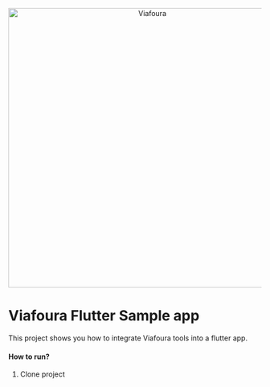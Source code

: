 <p align="center">
<img src="https://github.com/viafoura/sdk-ios/assets/103942744/f4b6b449-c64b-452c-8260-8e1c1795266f" alt="Viafoura" title="Viafoura" width="557"/>
</p>

<p align="center">
</p>

# Viafoura Flutter Sample app

This project shows you how to integrate Viafoura tools into a flutter app.

#### How to run?
1. Clone project
